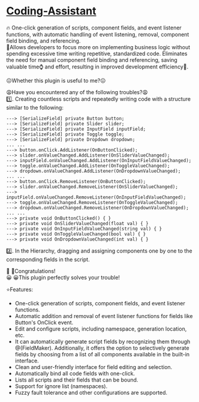 # [Coding-Assistant](https://assetstore.unity.com/packages/slug/267341?aid=1011lrgAB)
🔥 One-click generation of scripts, component fields, and event listener functions, with automatic handling of event listening, removal, component field binding, and referencing.      
🤞Allows developers to focus more on implementing business logic without spending excessive time writing repetitive, standardized code. Eliminates the need for manual component field binding and referencing, saving valuable time⌚ and effort, resulting in improved development efficiency💨.

😖Whether this plugin is useful to me?😖

😩Have you encountered any of the following troubles?😩     
1️⃣. Creating countless scripts and repeatedly writing code with a structure similar to the following:     
~~~
---> [SerializeField] private Button button;        
---> [SerializeField] private Slider slider;        
---> [SerializeField] private InputField inputField;        
---> [SerializeField] private Toggle toggle;        
---> [SerializeField] private Dropdown dropdown;        
... ...     
---> button.onClick.AddListener(OnButtonClicked);       
---> slider.onValueChanged.AddListener(OnSliderValueChanged);
---> inputField.onValueChanged.AddListener(OnInputFieldValueChanged);
---> toggle.onValueChanged.AddListener(OnToggleValueChanged);
---> dropdown.onValueChanged.AddListener(OnDropdownValueChanged);
... ...
---> button.onClick.RemoveListener(OnButtonClicked);
---> slider.onValueChanged.RemoveListener(OnSliderValueChanged);
---> inputField.onValueChanged.RemoveListener(OnInputFieldValueChanged);
---> toggle.onValueChanged.RemoveListener(OnToggleValueChanged);
---> dropdown.onValueChanged.RemoveListener(OnDropdownValueChanged);
... ...
---> private void OnButtonClicked() { }
---> private void OnSliderValueChanged(float val) { }
---> private void OnInputFieldValueChanged(string val) { }
---> private void OnToggleValueChanged(bool val) { }
---> private void OnDropdownValueChanged(int val) { }
~~~
2️⃣. In the Hierarchy, dragging and assigning components one by one to the corresponding fields in the script.     

🎉 🎉Congratulations!       
😀 😀This plugin perfectly solves your trouble!     

⭐Features:     
* One-click generation of scripts, component fields, and event listener functions.        
* Automatic addition and removal of event listener functions for fields like Button's OnClick event.      
* Edit and configure scripts, including namespace, generation location, etc.      
* It can automatically generate script fields by recognizing them through @(FieldMaker). Additionally, it offers the option to selectively generate fields by choosing from a list of all components available in the built-in interface.     
* Clean and user-friendly interface for field editing and selection.      
* Automatically bind all code fields with one-click.      
* Lists all scripts and their fields that can be bound.       
* Support for ignore list (namespaces).       
* Fuzzy fault tolerance and other configurations are supported.       
